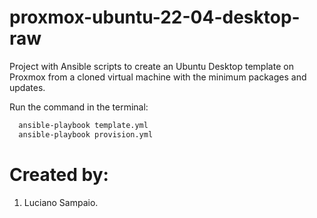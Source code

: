 # proxmox-ubuntu-22-04-desktop-raw
Project with Ansible scripts to create an Ubuntu Desktop template on Proxmox from a cloned virtual machine with the minimum packages and updates.

Run the command in the terminal:
```bash
  ansible-playbook template.yml
  ansible-playbook provision.yml
```

# Created by: 

1. Luciano Sampaio.
